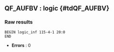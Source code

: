 ## QF_AUFBV : logic {#tdQF_AUFBV}
### Raw results


~~~
BEGIN logic_inf 115-4-1 20:0
END
~~~

* **Errors** : 0

